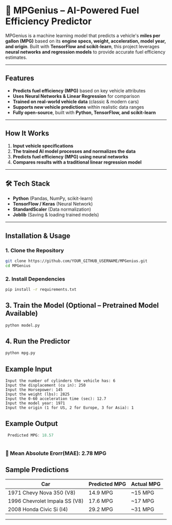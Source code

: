 # 🚗 MPGenius – AI-Powered Fuel Efficiency Predictor  

MPGenius is a machine learning model that predicts a vehicle's **miles per gallon (MPG)** based on its **engine specs, weight, acceleration, model year, and origin**. Built with **TensorFlow and scikit-learn**, this project leverages **neural networks and regression models** to provide accurate fuel efficiency estimates.  

---

##  Features  
-  **Predicts fuel efficiency (MPG)** based on key vehicle attributes  
-  **Uses Neural Networks & Linear Regression** for comparison  
- **Trained on real-world vehicle data** (classic & modern cars)  
-  **Supports new vehicle predictions** within realistic data ranges  
-  **Fully open-source**, built with **Python, TensorFlow, and scikit-learn**  

---

##  How It Works  
1. **Input vehicle specifications**  
2. **The trained AI model processes and normalizes the data**  
3. **Predicts fuel efficiency (MPG) using neural networks**  
4. **Compares results with a traditional linear regression model**  

---

## 🛠 Tech Stack  
- **Python** (Pandas, NumPy, scikit-learn)  
- **TensorFlow / Keras** (Neural Network)  
- **StandardScaler** (Data normalization)  
- **Joblib** (Saving & loading trained models)  

---

##  Installation & Usage  

### 1. Clone the Repository  
```bash
git clone https://github.com/YOUR_GITHUB_USERNAME/MPGenius.git
cd MPGenius
```
### 2. Install Dependencies
```bash
pip install -r requirements.txt
```

## 3. Train the Model (Optional – Pretrained Model Available)
```bash
python model.py
```

## 4. Run the Predictor
```bash
python mpg.py
```

## Example Input
```less
Input the number of cylinders the vehicle has: 6  
Input the displacement (cu in): 250  
Input the Horsepower: 145  
Input the weight (lbs): 2825  
Input the 0-60 acceleration time (sec): 12.7  
Input the model year: 1971  
Input the origin (1 for US, 2 for Europe, 3 for Asia): 1  
```

## Example Output
```objectivec
 Predicted MPG: 18.57
 
```
### 🚀 Mean Absolute Erorr(MAE): 2.78 MPG

##  Sample Predictions
| Car | Predicted MPG | Actual MPG |
|-------------------------------|---------------|-------------|
| 1971 Chevy Nova 350 (V8) | 14.9 MPG | ~15 MPG |
| 1996 Chevrolet Impala SS (V8) | 17.6 MPG | ~17 MPG |
| 2008 Honda Civic Si (I4) | 29.2 MPG | ~31 MPG |



---


